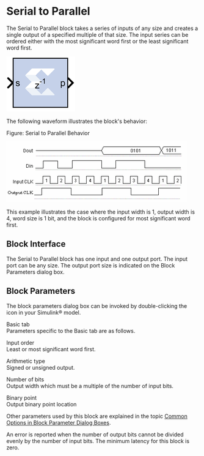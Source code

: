 # Serial to Parallel

The Serial to Parallel block takes a series of inputs of any size and
creates a single output of a specified multiple of that size. The input
series can be ordered either with the most significant word first or the
least significant word first.

![](./Images/czx1555437350244.png)

The following waveform illustrates the block's behavior:

Figure: Serial to Parallel Behavior

  
![](./Images/agn1538085490823.png)  

This example illustrates the case where the input width is 1, output
width is 4, word size is 1 bit, and the block is configured for most
significant word first.

## Block Interface

The Serial to Parallel block has one input and one output port. The
input port can be any size. The output port size is indicated on the
Block Parameters dialog box.

## Block Parameters

The block parameters dialog box can be invoked by double-clicking the
icon in your Simulink® model.

Basic tab  
Parameters specific to the Basic tab are as follows.

Input order  
Least or most significant word first.

Arithmetic type  
Signed or unsigned output.

Number of bits  
Output width which must be a multiple of the number of input bits.

Binary point  
Output binary point location

Other parameters used by this block are explained in the topic [Common
Options in Block Parameter Dialog
Boxes](common-options-in-block-parameter-dialog-boxes-aa1032308.html).

An error is reported when the number of output bits cannot be divided
evenly by the number of input bits. The minimum latency for this block
is zero.
